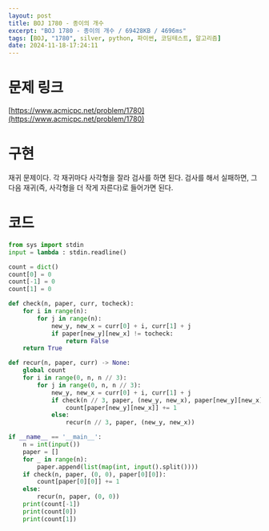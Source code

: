 ```yaml
---
layout: post
title: BOJ 1780 - 종이의 개수
excerpt: "BOJ 1780 - 종이의 개수 / 69428KB / 4696ms"
tags: [BOJ, "1780", silver, python, 파이썬, 코딩테스트, 알고리즘]
date: 2024-11-18-17:24:11
---
```


# 문제 링크
[https://www.acmicpc.net/problem/1780](https://www.acmicpc.net/problem/1780)

# 구현
재귀 문제이다. 각 재귀마다 사각형을 잘라 검사를 하면 된다. 검사를 해서 실패하면, 그 다음 재귀(즉, 사각형을 더 작게 자른다)로 들어가면 된다.

# 코드
```python
from sys import stdin
input = lambda : stdin.readline()

count = dict()
count[0] = 0
count[-1] = 0
count[1] = 0

def check(n, paper, curr, tocheck):
    for i in range(n):
        for j in range(n):
            new_y, new_x = curr[0] + i, curr[1] + j
            if paper[new_y][new_x] != tocheck:
                return False
    return True

def recur(n, paper, curr) -> None:
    global count
    for i in range(0, n, n // 3):
        for j in range(0, n, n // 3):
            new_y, new_x = curr[0] + i, curr[1] + j
            if check(n // 3, paper, (new_y, new_x), paper[new_y][new_x]):
                count[paper[new_y][new_x]] += 1
            else:
                recur(n // 3, paper, (new_y, new_x))

if __name__ == '__main__':
    n = int(input())
    paper = []
    for _ in range(n):
        paper.append(list(map(int, input().split())))
    if check(n, paper, (0, 0), paper[0][0]):
        count[paper[0][0]] += 1
    else:
        recur(n, paper, (0, 0))
    print(count[-1])
    print(count[0])
    print(count[1])
```